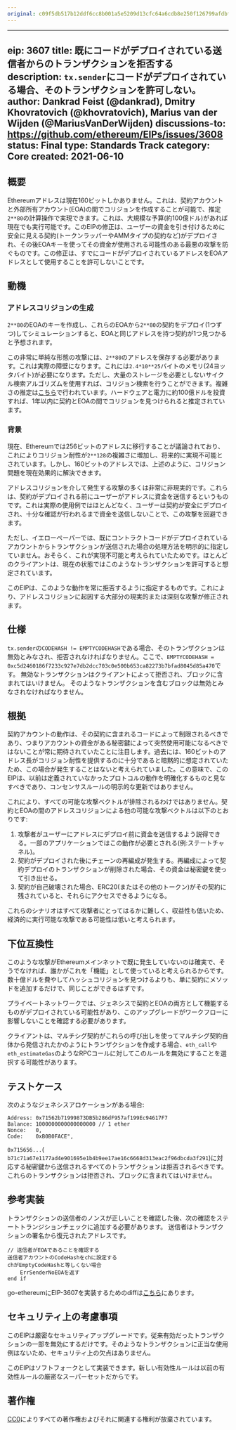 ```yaml
---
original: c09f5db517b12ddf6cc8b001a5e5209d13cfc64a6cdb8e250f126799afdbf9cb
---
```


---
eip: 3607
title: 既にコードがデプロイされている送信者からのトランザクションを拒否する
description: `tx.sender`にコードがデプロイされている場合、そのトランザクションを許可しない。
author: Dankrad Feist (@dankrad), Dmitry Khovratovich (@khovratovich), Marius van der Wijden (@MariusVanDerWijden)
discussions-to: https://github.com/ethereum/EIPs/issues/3608
status: Final
type: Standards Track
category: Core
created: 2021-06-10
---

## 概要

Ethereumアドレスは現在160ビットしかありません。これは、契約アカウントと外部所有アカウント(EOA)の間でコリジョンを作成することが可能で、推定`2**80`の計算操作で実現できます。これは、大規模な予算(約100億ドル)があれば現在でも実行可能です。このEIPの修正は、ユーザーの資金を引き付けるために安全に見える契約(トークンラッパーやAMMタイプの契約など)がデプロイされ、その後EOAキーを使ってその資金が使用される可能性のある最悪の攻撃を防ぐものです。この修正は、すでにコードがデプロイされているアドレスをEOAアドレスとして使用することを許可しないことです。

## 動機

### アドレスコリジョンの生成

`2**80`のEOAのキーを作成し、これらのEOAから`2**80`の契約をデプロイ(1つずつ)してシミュレーションすると、EOAと同じアドレスを持つ契約が1つ見つかると予想されます。

この非常に単純な形態の攻撃には、`2**80`のアドレスを保存する必要があります。これは実際の障壁になります。これには`2.4*10**25`バイトのメモリ(24ヨッタバイト)が必要になります。ただし、大量のストレージを必要としないサイクル検索アルゴリズムを使用すれば、コリジョン検索を行うことができます。複雑さの推定は[こちら](https://hackmd.io/Vzhp5YJyTT-LhWm_s0JQpA)で行われています。ハードウェアと電力に約100億ドルを投資すれば、1年以内に契約とEOAの間でコリジョンを見つけられると推定されています。

### 背景

現在、Ethereumでは256ビットのアドレスに移行することが議論されており、これによりコリジョン耐性が`2**128`の複雑さに増加し、将来的に実現不可能とされています。しかし、160ビットのアドレスでは、上述のように、コリジョン問題を現在効果的に解決できます。

アドレスコリジョンを介して発生する攻撃の多くは非常に非現実的です。これらは、契約がデプロイされる前にユーザーがアドレスに資金を送信するというものです。これは実際の使用例ではほとんどなく、ユーザーは契約が安全にデプロイされ、十分な確認が行われるまで資金を送信しないことで、この攻撃を回避できます。

ただし、イエローペーパーでは、既にコントラクトコードがデプロイされているアカウントからトランザクションが送信された場合の処理方法を明示的に指定していません。おそらく、これが実現不可能と考えられていたためです。ほとんどのクライアントは、現在の状態ではこのようなトランザクションを許可すると想定されています。

このEIPは、このような動作を常に拒否するように指定するものです。これにより、アドレスコリジョンに起因する大部分の現実的または深刻な攻撃が修正されます。

## 仕様

`tx.sender`の`CODEHASH != EMPTYCODEHASH`である場合、そのトランザクションは無効とみなされ、拒否されなければなりません。ここで、`EMPTYCODEHASH = 0xc5d2460186f7233c927e7db2dcc703c0e500b653ca82273b7bfad8045d85a470`です。
無効なトランザクションはクライアントによって拒否され、ブロックに含まれてはいけません。
そのようなトランザクションを含むブロックは無効とみなされなければなりません。

## 根拠

契約アカウントの動作は、その契約に含まれるコードによって制限されるべきであり、つまりアカウントの資金がある秘密鍵によって突然使用可能になるべきではないことが常に期待されていたことに注目します。過去には、160ビットのアドレス長がコリジョン耐性を提供するのに十分であると暗黙的に想定されていたため、この場合が発生することはないと考えられていました。この意味で、このEIPは、以前は定義されていなかったプロトコルの動作を明確化するものと見なすべきであり、コンセンサスルールの明示的な更新ではありません。

これにより、すべての可能な攻撃ベクトルが排除されるわけではありません。契約とEOAの間のアドレスコリジョンによる他の可能な攻撃ベクトルは以下のとおりです:

1. 攻撃者がユーザーにアドレスにデプロイ前に資金を送信するよう説得できる。一部のアプリケーションではこの動作が必要とされる(例:ステートチャネル)。
2. 契約がデプロイされた後にチェーンの再編成が発生する。再編成によって契約デプロイのトランザクションが削除された場合、その資金は秘密鍵を使って引き出せる。
3. 契約が自己破壊された場合、ERC20(またはその他のトークン)がその契約に残されていると、それらにアクセスできるようになる。

これらのシナリオはすべて攻撃者にとってはるかに難しく、収益性も低いため、経済的に実行可能な攻撃である可能性は低いと考えられます。

## 下位互換性

このような攻撃がEthereumメインネットで既に発生していないのは確実で、そうでなければ、誰かがこれを「機能」として使っていると考えられるからです。数十億ドルを費やしてハッシュコリジョンを見つけるよりも、単に契約にメソッドを追加するだけで、同じことができるはずです。

プライベートネットワークでは、ジェネシスで契約とEOAの両方として機能するものがデプロイされている可能性があり、このアップグレードがワークフローに影響しないことを確認する必要があります。

クライアントは、マルチシグ契約がこれらの呼び出しを使ってマルチシグ契約自体から発信されたかのようにトランザクションを作成する場合、`eth_call`や`eth_estimateGas`のようなRPCコールに対してこのルールを無効にすることを選択する可能性があります。

## テストケース

次のようなジェネシスアロケーションがある場合:
```
Address: 0x71562b71999873DB5b286dF957af199Ec94617F7
Balance: 1000000000000000000 // 1 ether
Nonce:   0,
Code:    0xB0B0FACE",
```
`0x715656...`(
`b71c71a67e1177ad4e901695e1b4b9ee17ae16c6668d313eac2f96dbcda3f291`)に対応する秘密鍵から送信されるすべてのトランザクションは拒否されるべきです。
これらのトランザクションは拒否され、ブロックに含まれてはいけません。

## 参考実装

トランザクションの送信者のノンスが正しいことを確認した後、次の確認をステートトランジションチェックに追加する必要があります。
送信者はトランザクションの署名から復元されたアドレスです。
```
// 送信者がEOAであることを確認する
送信者アカウントのCodeHashをchに設定する
chがEmptyCodeHashと等しくない場合
	ErrSenderNoEOAを返す
end if
```

go-ethereumにEIP-3607を実装するためのdiffは[こちら](../assets/eip-3607/geth.diff)にあります。

## セキュリティ上の考慮事項

このEIPは厳密なセキュリティアップグレードです。従来有効だったトランザクションの一部を無効にするだけです。そのようなトランザクションに正当な使用例はないため、セキュリティ上の欠点はありません。

このEIPはソフトフォークとして実装できます。新しい有効性ルールは以前の有効性ルールの厳密なスーパーセットだからです。

## 著作権
[CC0](../LICENSE.md)によりすべての著作権およびそれに関連する権利が放棄されています。